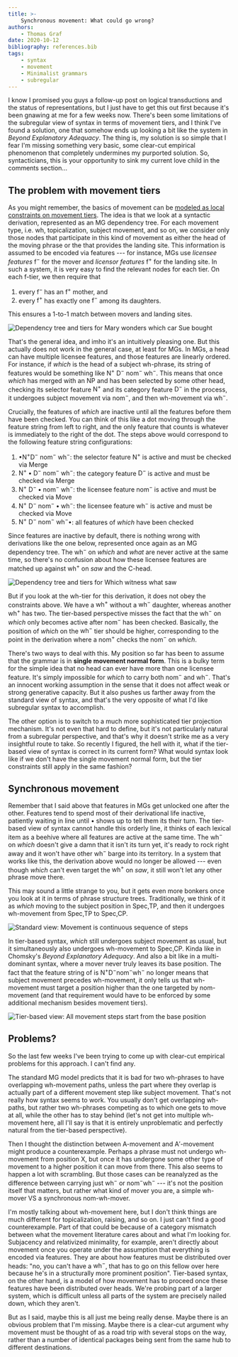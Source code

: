 ```yaml
---
title: >-
    Synchronous movement: What could go wrong?
authors:
    - Thomas Graf
date: 2020-10-12
bibliography: references.bib
tags:
    - syntax
    - movement
    - Minimalist grammars
    - subregular
---
```


<!-- START_SUMMARY_BLOCK -->
I know I promised you guys a follow-up post on logical transductions and the status of representations, but I just have to get this out first because it's been gnawing at me for a few weeks now.
There's been some limitations of the subregular view of syntax in terms of movement tiers, and I think I've found a solution, one that somehow ends up looking a bit like the system in *Beyond Explanatory Adequacy*.
The thing is, my solution is so simple that I fear I'm missing something very basic, some clear-cut empirical phenomenon that completely undermines my purported solution.
So, syntacticians, this is your opportunity to sink my current love child in the comments section...
<!-- END_SUMMARY_BLOCK -->

## The problem with movement tiers

As you might remember, the basics of movement can be [modeled as local constraints on movement tiers]({filename}/Tutorials/locality_merge_move.md).
The idea is that we look at a syntactic derivation, represented as an MG dependency tree.
For each movement type, i.e. wh, topicalization, subject movement, and so on, we consider only those nodes that participate in this kind of movement as either the head of the moving phrase or the that provides the landing site.
This information is assumed to be encoded via features --- for instance, MGs use *licensee features* $\mathrm{f^-}$ for the mover and *licensor features* $\mathrm{f^+}$ for the landing site.
In such a system, it is very easy to find the relevant nodes for each tier.
On each $\mathrm{f}$-tier, we then require that 

1. every $\mathrm{f^-}$ has an $\mathrm{f^+}$ mother, and 
1. every $\mathrm{f^+}$ has exactly one $\mathrm{f^-}$ among its daughters.

This ensures a 1-to-1 match between movers and landing sites.

![Dependency tree and tiers for *Mary wonders which car Sue bought*]({static}/img/thomas/movement_synchronous/mtiers_basic.svg)

That's the general idea, and imho it's an intuitively pleasing one.
But this actually does not work in the general case, at least for MGs.
In MGs, a head can have multiple licensee features, and those features are linearly ordered.
For instance, if *which* is the head of a subject wh-phrase, its string of features would be something like $\mathrm{N^+}\ \mathrm{D^-}\ \mathrm{nom^-}\ \mathrm{wh^-}$.
This means that once *which* has merged with an NP and has been selected by some other head, checking its selector feature $\mathrm{N^+}$ and its category feature $\mathrm{D^-}$ in the process, it undergoes subject movement via $\mathrm{nom^-}$, and then wh-movement via $\mathrm{wh^-}$.

Crucially, the features of *which* are inactive until all the features before them have been checked.
You can think of this like a dot moving through the feature string from left to right, and the only feature that counts is whatever is immediately to the right of the dot.
The steps above would correspond to the following feature string configurations:

1. $\bullet \mathrm{N^+} \mathrm{D^-}\ \mathrm{nom^-}\ \mathrm{wh^-}$: the selector feature $\mathrm{N^+}$ is active and must be checked via Merge
1. $\mathrm{N^+} \bullet \mathrm{D^-}\ \mathrm{nom^-}\ \mathrm{wh^-}$: the category feature $\mathrm{D^-}$ is active and must be checked via Merge
1. $\mathrm{N^+}\ \mathrm{D^-} \bullet \mathrm{nom^-}\ \mathrm{wh^-}$: the licensee feature $\mathrm{nom^-}$ is active and must be checked via Move
1. $\mathrm{N^+}\ \mathrm{D^-}\ \mathrm{nom^-} \bullet \mathrm{wh^-}$: the licensee feature $\mathrm{wh^-}$ is active and must be checked via Move
1. $\mathrm{N^+}\ \mathrm{D^-}\ \mathrm{nom^-}\ \mathrm{wh^-} \bullet$: all features of *which* have been checked

Since features are inactive by default, there is nothing wrong with derivations like the one below, represented once again as an MG dependency tree.
The $\mathrm{wh}^-$ on *which* and *what* are never active at the same time, so there's no confusion about how these licensee features are matched up against $\mathrm{wh}^+$ on *saw* and the C-head.

![Dependency tree and tiers for *Which witness what saw*]({static}/img/thomas/movement_synchronous/mtiers_protected.svg)

But if you look at the wh-tier for this derivation, it does not obey the constraints above.
We have a $\mathrm{wh^+}$ without a $\mathrm{wh^-}$ daughter, whereas another $\mathrm{wh^+}$ has two.
The tier-based perspective misses the fact that the $\mathrm{wh^-}$ on *which* only becomes active after $\mathrm{nom^-}$ has been checked.
Basically, the position of *which* on the $\mathrm{wh^-}$ tier should be higher, corresponding to the point in the derivation where a $\mathrm{nom^+}$ checks the $\mathrm{nom^-}$ on *which*.

There's two ways to deal with this.
My position so far has been to assume that the grammar is in **single movement normal form**. 
This is a bulky term for the simple idea that no head can ever have more than one licensee feature.
It's simply impossible for *which* to carry both $\mathrm{nom^-}$ and $\mathrm{wh^-}$.
That's an innocent working assumption in the sense that it does not affect weak or strong generative capacity.
But it also pushes us farther away from the standard view of syntax, and that's the very opposite of what I'd like subregular syntax to accomplish.

The other option is to switch to a much more sophisticated tier projection mechanism.
It's not even that hard to define, but it's not particularly natural from a subregular perspective, and that's why it doesn't strike me as a very insightful route to take.
So recently I figured, the hell with it, what if the tier-based view of syntax is correct in its current form? 
What would syntax look like if we don't have the single movement normal form, but the tier constraints still apply in the same fashion?


## Synchronous movement

Remember that I said above that features in MGs get unlocked one after the other.
Features tend to spend most of their derivational life inactive, patiently waiting in line until $\bullet$ shows up to tell them its their turn.
The tier-based view of syntax cannot handle this orderly line, it thinks of each lexical item as a beehive where all features are active at the same time.
The $\mathrm{wh^-}$ on *which* doesn't give a damn that it isn't its turn yet, it's ready to rock right away and it won't have other $\mathrm{wh^-}$ barge into its territory.
In a system that works like this, the derivation above would no longer be allowed --- even though *which* can't even target the $\mathrm{wh^+}$ on *saw*, it still won't let any other phrase move there.

This may sound a little strange to you, but it gets even more bonkers once you look at it in terms of phrase structure trees.
Traditionally, we think of it as *which* moving to the subject position in Spec,TP, and then it undergoes wh-movement from Spec,TP to Spec,CP.

![Standard view: Movement is continuous sequence of steps]({static}/img/thomas/movement_synchronous/phrasestructure_normal.svg)

In tier-based syntax, *which* still undergoes subject movement as usual, but it simultaneously also undergoes wh-movement to Spec,CP.
Kinda like in Chomsky's *Beyond Explanatory Adequacy*.
And also a bit like in a multi-dominant syntax, where a mover never truly leaves its base position.
The fact that the feature string of is $\mathrm{N^+} \mathrm{D^-} \mathrm{nom^-} \mathrm{wh^-}$ no longer means that subject movement precedes wh-movement, it only tells us that wh-movement must target a position higher than the one targeted by nom-movement (and that requirement would have to be enforced by some additional mechanism besides movement tiers).

![Tier-based view: All movement steps start from the base position]({static}/img/thomas/movement_synchronous/phrasestructure_parallel.svg)

## Problems?

So the last few weeks I've been trying to come up with clear-cut empirical problems for this approach.
I can't find any.

The standard MG model predicts that it is bad for two wh-phrases to have overlapping wh-movement paths, unless the part where they overlap is actually part of a different movement step like subject movement.
That's not really how syntax seems to work.
You usually don't get overlapping wh-paths, but rather two wh-phrases competing as to which one gets to move at all, while the other has to stay behind (let's not get into multiple wh-movement here, all I'll say is that it is entirely unproblematic and perfectly natural from the tier-based perspective).

Then I thought the distinction between A-movement and A$'$-movement might produce a counterexample.
Perhaps a phrase must not undergo wh-movement from position X, but once it has undergone some other type of movement to a higher position it can move from there.
This also seems to happen a lot with scrambling.
But those cases can be reanalyzed as the difference between carrying just $\mathrm{wh^-}$ or $\mathrm{nom^-} \mathrm{wh^-}$ --- it's not the position itself that matters, but rather what kind of mover you are, a simple wh-mover VS a synchronous nom-wh-mover.

I'm mostly talking about wh-movement here, but I don't think things are much different for topicalization, raising, and so on.
I just can't find a good counterexample.
Part of that could be because of a category mismatch between what the movement literature cares about and what I'm looking for.
Subjacency and relativized minimality, for example, aren't directly about movement once you operate under the assumption that everything is encoded via features.
They are about how features must be distributed over heads: "no, you can't have a $\mathrm{wh^-}$, that has to go on this fellow over here because he's in a structurally more prominent position".
Tier-based syntax, on the other hand, is a model of how movement has to proceed once these features have been distributed over heads.
We're probing part of a larger system, which is difficult unless all parts of the system are precisely nailed down, which they aren't.

But as I said, maybe this is all just me being really dense.
Maybe there is an obvious problem that I'm missing.
Maybe there is a clear-cut argument why movement must be thought of as a road trip with several stops on the way, rather than a number of identical packages being sent from the same hub to different destinations.
